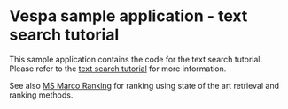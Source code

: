 <!-- Copyright Yahoo. Licensed under the terms of the Apache 2.0 license. See LICENSE in the project root. -->

# Vespa sample application - text search tutorial

This sample application contains the code for the text search tutorial.
Please refer to the [text search tutorial](https://docs.vespa.ai/en/tutorials/text-search.html)
for more information.

See also [MS Marco Ranking](../msmarco-ranking) for ranking using state of the art retrieval and ranking methods.
